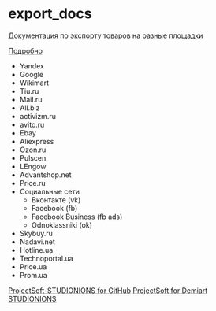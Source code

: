 # export_docs
Документация по экспорту товаров на разные площадки

[Подробно](https://tahografservis.github.io/export_docs/)

 -  Yandex
 -  Google
 -  Wikimart
 -  Tiu.ru
 -  Mail.ru
 -  All.biz
 -  activizm.ru
 -  avito.ru
 -  Ebay
 -  Aliexpress
 -  Ozon.ru
 -  Pulscen
 -  LEngow
 -  Advantshop.net
 -  Price.ru
 -  Социальные сети
     -  Вконтакте (vk)
     -  Facebook (fb)
     -  Facebook Business (fb ads)
     -  Odnoklassniki (ok)
 -  Skybuy.ru
 -  Nadavi.net
 -  Hotline.ua
 -  Technoportal.ua
 -  Price.ua
 -  Prom.ua


[ProjectSoft-STUDIONIONS for GitHub](https://github.com/ProjectSoft-STUDIONIONS)
[ProjectSoft for Demiart](https://github.com/ProjectSoft-STUDIONIONS)
[STUDIONIONS](http://studionions.com/)
